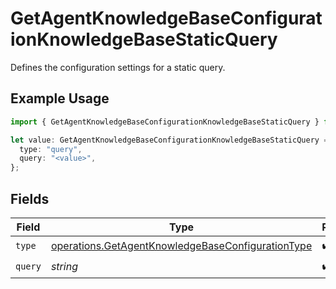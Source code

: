 # GetAgentKnowledgeBaseConfigurationKnowledgeBaseStaticQuery

Defines the configuration settings for a static query.

## Example Usage

```typescript
import { GetAgentKnowledgeBaseConfigurationKnowledgeBaseStaticQuery } from "@orq-ai/node/models/operations";

let value: GetAgentKnowledgeBaseConfigurationKnowledgeBaseStaticQuery = {
  type: "query",
  query: "<value>",
};
```

## Fields

| Field                                                                                                                  | Type                                                                                                                   | Required                                                                                                               | Description                                                                                                            |
| ---------------------------------------------------------------------------------------------------------------------- | ---------------------------------------------------------------------------------------------------------------------- | ---------------------------------------------------------------------------------------------------------------------- | ---------------------------------------------------------------------------------------------------------------------- |
| `type`                                                                                                                 | [operations.GetAgentKnowledgeBaseConfigurationType](../../models/operations/getagentknowledgebaseconfigurationtype.md) | :heavy_check_mark:                                                                                                     | N/A                                                                                                                    |
| `query`                                                                                                                | *string*                                                                                                               | :heavy_check_mark:                                                                                                     | N/A                                                                                                                    |